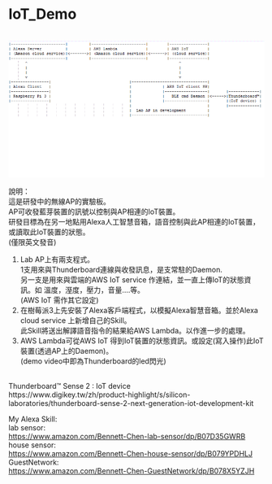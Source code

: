 # IoT_Demo
<br>

<img src="https://github.com/bennettChen/IoT_Demo/blob/master/iot-demo.gif">



說明：<br>
這是研發中的無線AP的實驗板。<br>
AP可收發藍芽裝置的訊號以控制與AP相連的IoT裝置。<br>
研發目標為在另一地點用Alexa人工智慧音箱，語音控制與此AP相連的IoT裝置，或讀取此IoT裝置的狀態。<br>
(僅限英文發音)<br>
1. Lab AP上有兩支程式。<br>
   1支用來與Thunderboard連線與收發訊息，是支常駐的Daemon.<br>
   另一支是用來與雲端的AWS IoT service 作連結，並一直上傳IoT的狀態資訊。如 溫度，溼度，壓力，音量....等。<br>
   (AWS IoT 需作其它設定)<br>
2. 在樹莓派3上先安裝了Alexa客戶端程式，以模擬Alexa智慧音箱。並於Alexa cloud service 上新增自己的Skill。<br>
   此Skill將送出解譯語音指令的結果給AWS Lambda。以作進一步的處理。<br>
3. AWS Lambda可從AWS IoT 得到IoT裝置的狀態資訊。或設定(寫入操作)此IoT裝置(透過AP上的Daemon)。<br>
(demo video中即為Thunderboard的led閃光)<br>

<br>
Thunderboard™ Sense 2 : IoT device<br>
https://www.digikey.tw/zh/product-highlight/s/silicon-laboratories/thunderboard-sense-2-next-generation-iot-development-kit<br>

My  Alexa  Skill: <br>
lab  sensor: <br>
https://www.amazon.com/Bennett-Chen-lab-sensor/dp/B07D35GWRB<br>
house  sensor:<br>
https://www.amazon.com/Bennett-Chen-house-sensor/dp/B079YPDHLJ<br>
GuestNetwork:<br>
https://www.amazon.com/Bennett-Chen-GuestNetwork/dp/B078X5YZJH<br>


